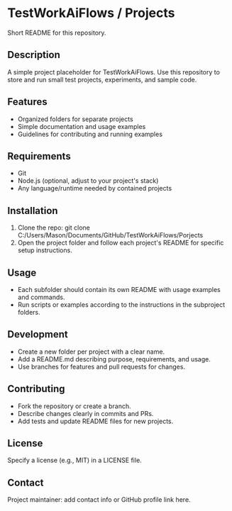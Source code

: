 # TestWorkAiFlows / Projects

Short README for this repository.

## Description
A simple project placeholder for TestWorkAiFlows. Use this repository to store and run small test projects, experiments, and sample code.

## Features
- Organized folders for separate projects
- Simple documentation and usage examples
- Guidelines for contributing and running examples

## Requirements
- Git
- Node.js (optional, adjust to your project's stack)
- Any language/runtime needed by contained projects

## Installation
1. Clone the repo:
    git clone C:/Users/Mason/Documents/GitHub/TestWorkAiFlows/Porjects
2. Open the project folder and follow each project's README for specific setup instructions.

## Usage
- Each subfolder should contain its own README with usage examples and commands.
- Run scripts or examples according to the instructions in the subproject folders.

## Development
- Create a new folder per project with a clear name.
- Add a README.md describing purpose, requirements, and usage.
- Use branches for features and pull requests for changes.

## Contributing
- Fork the repository or create a branch.
- Describe changes clearly in commits and PRs.
- Add tests and update README files for new projects.

## License
Specify a license (e.g., MIT) in a LICENSE file.

## Contact
Project maintainer: add contact info or GitHub profile link here.